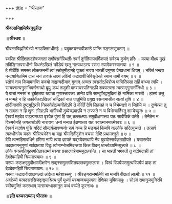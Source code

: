 +++
title = "श्रीस्तवः"

+++














**श्रीवत्सचिह्नमिश्रैरनुगृहीतः**

**॥ श्रीस्तवः ॥**

श्रीवत्सचिह्नमिश्रेभ्यो नमउक्तिमधीमहे । यदुक्तयस्त्रयीकण्ठे यान्ति मङ्गलसूत्रताम् ॥

स्वस्ति श्रीर्दिशतादशेषजगतां सर्गोपसर्गस्थितीः स्वर्गं दुर्गतिमापवर्गिकपदं सर्वञ्च कुर्वन् हरिः । यस्या वीक्ष्य मुखं तदिङ्गितपराधीनो विधत्तेऽखिलं क्रीडेयं खलु नान्यथाऽस्य रसदा स्यादैकरस्यात्तया ॥ १ ॥  
हे श्रीर्देवि! समस्त लोकजननीं त्वां स्तोतुमीहामहे युक्तां भावय भारतीं प्रगुणय प्रेमप्रधानां धियम् । भक्तिं भन्दय नन्दयाश्रितमिमं दासं जनं तावकं लक्ष्यं लक्ष्मि! कटाक्षवीचिविसृतेस्ते स्याम चामी वयम् ॥ २ ॥  
स्तोत्रं नाम किमामनन्ति कवयो यद्यन्यदीयान् गुणान् अन्यत्र त्वसतोऽधिरोप्य फणितिस्सा तर्हि वन्ध्या त्वयि । सम्यक्सत्यगुणाभिवर्णनमथो ब्रूयुः कथं तादृशी वाग्वाचस्पतिनाऽपि शक्यरचना त्वत्सद्गुणार्णोनिधौ ॥ ३ ॥  
ये वाचां मनसां च दुर्ग्रहतया ख्याता गुणास्तावकाः तानेव प्रति साम्बुजिह्वमुदिता है! मामिका भारती । हास्यं तत्तु न मन्महे न हि चकोर्येकाऽखिलां चन्द्रिकां नालं पातुमिति प्रगृह्य रसनामासीत सत्यां तृषि ॥ ४ ॥  
क्षोदीयानपि दुष्टबुद्धिरपि निस्स्नेहोऽप्यनीहोऽपि ते कीर्तिं देवि लिहन्नहं न च बिभेम्यज्ञो न जिह्रेमि च । दुष्येत्सा तु न तावता न हि शुना लीढाऽपि भागीरथी दुष्येच्छ्वाऽपि न लज्जते न च बिभेत्यार्तिस्तु शाम्येच्छुनः ॥ ५ ॥  
ऐश्वर्यं महदेव वाऽल्पमथवा दृश्येत पुंसां हि यत् तल्लक्ष्म्याः समुदीक्षणात्तव यतः सार्वत्रिकं वर्तते । तेनैतेन न विस्मयेमहि जगन्नाथोऽपि नारायणः धन्यं मन्यत ईक्षणात्तव यतः स्वात्मानमात्मेश्वरः ॥ ६ ॥  
ऐश्वर्यं यदशेष पुंसि यदिदं सौन्दर्यलावण्ययोः रूपं यच्च हि मङ्गलं किमपि यल्लोके सदित्युच्यते । तत्सर्वं त्वदधीनमेव यदतः श्रीरित्यभेदेन वा यद्वा श्रीमदितीदृशेन वचसा देवि! प्रथामश्नुते ॥ ७ ॥  
देवि त्वन्महिमावधिर्न हरिणा नापि त्वया ज्ञायते यद्यप्येवमथापि नैव युवयोस्सर्वज्ञताहीयते । यन्नास्त्येव तदज्ञतामनुगुणां सर्वज्ञताया विदुः व्योमाम्भोजमिदन्तया किल विदन् भ्रान्तोऽयमित्युच्यते ॥ ८ ॥  
लोके वनस्पतिबृहस्पतितारतम्यं यस्याः प्रसादपरिणाममुदाहरन्ति । सा भारती भगवती तु यदीयदासी तां देवदेवमहिषीं श्रियमाश्रयामः ॥ ९ ॥  
यस्याः कटाक्षमृदुवीक्षणदीक्षणेन सद्यस्समुल्लसितपल्लवमुल्ललास । विश्वं विपर्ययसमुत्थविपर्ययं प्राक् तां देवदेवमहिषीं श्रियमाश्रयामः ॥ १० ॥  
यस्याः कटाक्षवीक्षाक्षणलक्षं लक्षिता महेशास्स्युः । श्रीरङ्गराजमहिषी सा मामपि वीक्षतां लक्ष्मीः ॥ ११ ॥  
अर्वाञ्चो यत्पदसरसिजद्वन्द्वमाश्रित्य पूर्वे मूर्ध्ना यस्यान्वयमुपगता देशिका मुक्तिमापुः । सोऽयं रामानुजमुनिरपि स्वीयमुक्तिं करस्थाम् यत्सम्बन्धादमनुत कथं वर्ण्यते कूरनाथः ॥



**॥ इति पञ्चस्तव्याम् श्रीस्तवः ॥**














